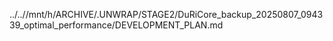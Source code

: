../..//mnt/h/ARCHIVE/.UNWRAP/STAGE2/DuRiCore_backup_20250807_094339_optimal_performance/DEVELOPMENT_PLAN.md